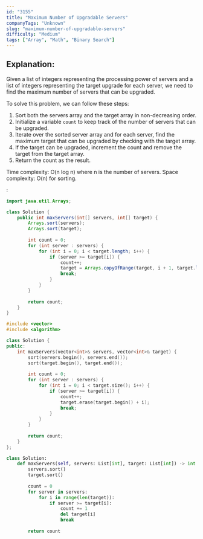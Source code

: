 ```yaml
---
id: "3155"
title: "Maximum Number of Upgradable Servers"
companyTags: "Unknown"
slug: "maximum-number-of-upgradable-servers"
difficulty: "Medium"
tags: ["Array", "Math", "Binary Search"]
---
```


## Explanation:

Given a list of integers representing the processing power of servers and a list of integers representing the target upgrade for each server, we need to find the maximum number of servers that can be upgraded.

To solve this problem, we can follow these steps:
1. Sort both the servers array and the target array in non-decreasing order.
2. Initialize a variable `count` to keep track of the number of servers that can be upgraded.
3. Iterate over the sorted server array and for each server, find the maximum target that can be upgraded by checking with the target array.
4. If the target can be upgraded, increment the count and remove the target from the target array.
5. Return the count as the result.

Time complexity: O(n log n) where n is the number of servers.
Space complexity: O(n) for sorting.

:

```java
import java.util.Arrays;

class Solution {
    public int maxServers(int[] servers, int[] target) {
        Arrays.sort(servers);
        Arrays.sort(target);
        
        int count = 0;
        for (int server : servers) {
            for (int i = 0; i < target.length; i++) {
                if (server >= target[i]) {
                    count++;
                    target = Arrays.copyOfRange(target, i + 1, target.length);
                    break;
                }
            }
        }
        
        return count;
    }
}
```

```cpp
#include <vector>
#include <algorithm>

class Solution {
public:
    int maxServers(vector<int>& servers, vector<int>& target) {
        sort(servers.begin(), servers.end());
        sort(target.begin(), target.end());
        
        int count = 0;
        for (int server : servers) {
            for (int i = 0; i < target.size(); i++) {
                if (server >= target[i]) {
                    count++;
                    target.erase(target.begin() + i);
                    break;
                }
            }
        }
        
        return count;
    }
};
```

```python
class Solution:
    def maxServers(self, servers: List[int], target: List[int]) -> int:
        servers.sort()
        target.sort()
        
        count = 0
        for server in servers:
            for i in range(len(target)):
                if server >= target[i]:
                    count += 1
                    del target[i]
                    break
        
        return count
```